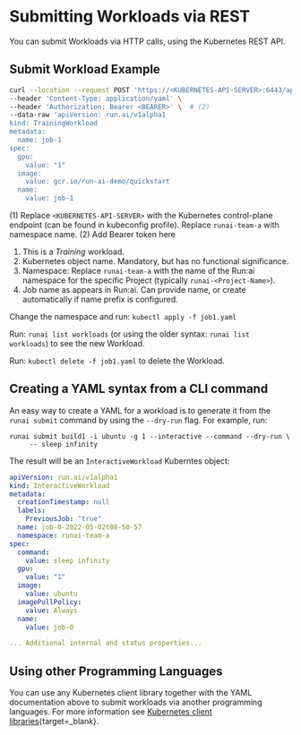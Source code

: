 
# Submitting Workloads via REST

You can submit Workloads via HTTP calls, using the Kubernetes REST API.

## Submit Workload Example


``` bash 
curl --location --request POST 'https://<KUBERNETES-API-SERVER>:6443/apis/run.ai/v1alpha1/namespaces/runai-team-a/trainingworkloads' \ # (1) 
--header 'Content-Type: application/yaml' \
--header 'Authorization: Bearer <BEARER>' \  # (2) 
--data-raw 'apiVersion: run.ai/v1alpha1
kind: TrainingWorkload 
metadata:
  name: job-1    
spec:
  gpu:
    value: "1"
  image:
    value: gcr.io/run-ai-demo/quickstart
  name:
    value: job-1  
```
(1) Replace `<KUBERNETES-API-SERVER>` with the Kubernetes control-plane endpoint (can be found in kubeconfig profile). Replace `runai-team-a` with namespace name.
(2) Add Bearer token here 



1. This is a _Training_ workload.
2. Kubernetes object name. Mandatory, but has no functional significance.
3. Namespace: Replace `runai-team-a` with the name of the Run:ai namespace for the specific Project (typically `runai-<Project-Name>`).
4. Job name as appears in Run:ai. Can provide name, or create automatically if name prefix is configured. 

Change the namespace and run: `kubectl apply -f job1.yaml`

Run: `runai list workloads` (or using the older syntax: `runai list workloads`) to see the new Workload.

Run: `kubectl delete -f job1.yaml` to delete the Workload. 


## Creating a YAML syntax from a CLI command

An easy way to create a YAML for a workload is to generate it from the `runai submit` command by using the `--dry-run` flag. For example, run:

```
runai submit build1 -i ubuntu -g 1 --interactive --command --dry-run \
     -- sleep infinity 
```

The result will be an `InteractiveWorkload` Kuberntes object:

``` YAML
apiVersion: run.ai/v1alpha1
kind: InteractiveWorkload
metadata:
  creationTimestamp: null
  labels:
    PreviousJob: "true"
  name: job-0-2022-05-02t08-50-57
  namespace: runai-team-a
spec:
  command:
    value: sleep infinity
  gpu:
    value: "1"
  image:
    value: ubuntu
  imagePullPolicy:
    value: Always
  name:
    value: job-0

... Additional internal and status properties...
```

## Using other Programming Languages

You can use any Kubernetes client library together with the YAML documentation above to submit workloads via another programming languages. For more information see [Kubernetes client libraries](https://kubernetes.io/docs/reference/using-api/client-libraries/){target=_blank}.



